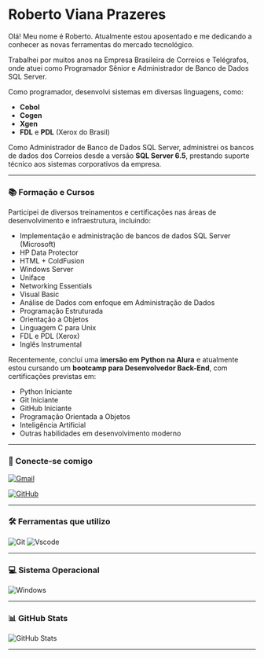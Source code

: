 # Roberto Viana Prazeres

Olá! Meu nome é Roberto. Atualmente estou aposentado e me dedicando a conhecer as novas ferramentas do mercado tecnológico.

Trabalhei por muitos anos na Empresa Brasileira de Correios e Telégrafos, onde atuei como Programador Sênior e Administrador de Banco de Dados SQL Server.

Como programador, desenvolvi sistemas em diversas linguagens, como:
- **Cobol**
- **Cogen**
- **Xgen**
- **FDL** e **PDL** (Xerox do Brasil)

Como Administrador de Banco de Dados SQL Server, administrei os bancos de dados dos Correios desde a versão **SQL Server 6.5**, prestando suporte técnico aos sistemas corporativos da empresa.

---

### 📚 Formação e Cursos

Participei de diversos treinamentos e certificações nas áreas de desenvolvimento e infraestrutura, incluindo:

- Implementação e administração de bancos de dados SQL Server (Microsoft)
- HP Data Protector
- HTML + ColdFusion
- Windows Server
- Uniface
- Networking Essentials
- Visual Basic
- Análise de Dados com enfoque em Administração de Dados
- Programação Estruturada
- Orientação a Objetos
- Linguagem C para Unix
- FDL e PDL (Xerox)
- Inglês Instrumental

Recentemente, concluí uma **imersão em Python na Alura** e atualmente estou cursando um **bootcamp para Desenvolvedor Back-End**, com certificações previstas em:
- Python Iniciante
- Git Iniciante
- GitHub Iniciante
- Programação Orientada a Objetos
- Inteligência Artificial
- Outras habilidades em desenvolvimento moderno

---

### 🤝 Conecte-se comigo

[![Gmail](https://img.shields.io/badge/Gmail-333333?style=for-the-badge&logo=gmail&logoColor=red)](mailto:Robertovianahot@gmail.com)

[![GitHub](https://img.shields.io/badge/GitHub-100000?style=for-the-badge&logo=github&logoColor=white)](https://github.com/Roberto3108?tab=repositories)

---

### 🛠️ Ferramentas que utilizo

![Git](https://img.shields.io/badge/GIT-E44C30?style=for-the-badge&logo=git&logoColor=white)
![Vscode](https://img.shields.io/badge/Vscode-007ACC?style=for-the-badge&logo=visual-studio-code&logoColor=white)

---

### 💻 Sistema Operacional

![Windows](https://img.shields.io/badge/Windows-000?style=for-the-badge&logo=windows&logoColor=2CA5E0)

---

### 📊 GitHub Stats

![GitHub Stats](https://github-readme-stats.vercel.app/api?username=Roberto3108&theme=transparent&bg_color=000&border_color=30A3DC&show_icons=true&icon_color=30A3DC&title_color=30A3DCtext_color=FFF)

---